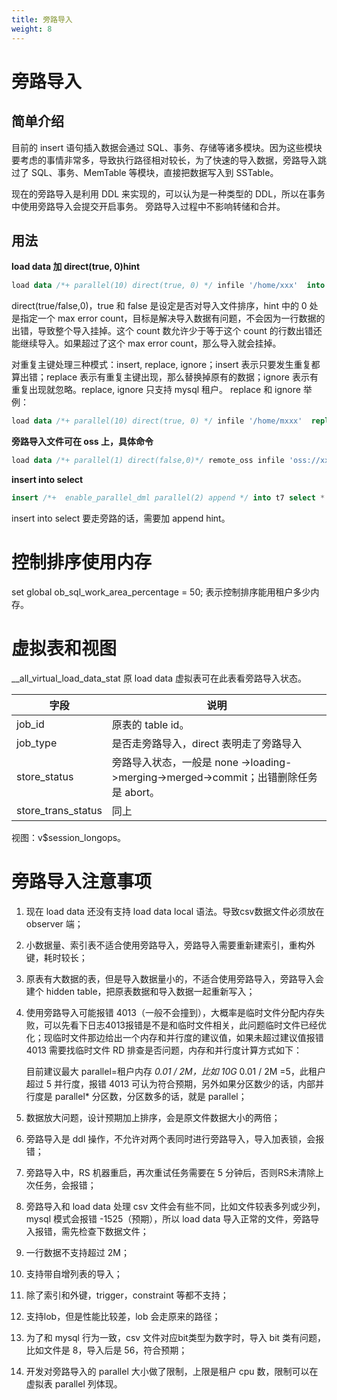 ```yaml
---
title: 旁路导入
weight: 8
---
```

# 旁路导入

## 简单介绍

目前的 insert 语句插入数据会通过 SQL、事务、存储等诸多模块。因为这些模块要考虑的事情非常多，导致执行路径相对较长，为了快速的导入数据，旁路导入跳过了 SQL、事务、MemTable 等模块，直接把数据写入到 SSTable。

现在的旁路导入是利用 DDL 来实现的，可以认为是一种类型的 DDL，所以在事务中使用旁路导入会提交开启事务。
旁路导入过程中不影响转储和合并。

## 用法

**load data 加 direct(true, 0)hint**

```sql
load data /*+ parallel(10) direct(true, 0) */ infile '/home/xxx'  into table test1 fields terminated by '|' enclosed by '' lines starting by '' terminated by '\n';
```

direct(true/false,0)，true 和 false 是设定是否对导入文件排序，hint 中的 0 处是指定一个 max error count，目标是解决导入数据有问题，不会因为一行数据的出错，导致整个导入挂掉。这个 count 数允许少于等于这个 count 的行数出错还能继续导入。如果超过了这个 max error count，那么导入就会挂掉。

对重复主键处理三种模式：insert, replace, ignore；insert 表示只要发生重复都算出错；replace 表示有重复主键出现，那么替换掉原有的数据；ignore 表示有重复出现就忽略。replace, ignore 只支持 mysql 租户。
replace 和 ignore 举例：

```sql
load data /*+ parallel(10) direct(true, 0) */ infile '/home/mxxx'  replace/ignore into table test1 fields terminated by '|' enclosed by '' lines starting by '' terminated by '\n';
```

**旁路导入文件可在 oss 上，具体命令**

```sql
load data /*+ parallel(1) direct(false,0)*/ remote_oss infile 'oss://xxxxxxx?host=xxxxxxxx&access_id=XXXXX&access_key=XXXXXX' into table test1 fields terminated by '|' enclosed by '' lines starting by '' terminated by '\n';
```

**insert into select**

```sql
insert /*+  enable_parallel_dml parallel(2) append */ into t7 select * from t8;
```

insert into select 要走旁路的话，需要加 append hint。

# 控制排序使用内存

set global ob_sql_work_area_percentage = 50;
表示控制排序能用租户多少内存。

# 虚拟表和视图

__all_virtual_load_data_stat 原 load data 虚拟表可在此表看旁路导入状态。

| **字段** | **说明** |
| --- | --- |
| job_id | 原表的 table id。 |
| job_type | 是否走旁路导入，direct 表明走了旁路导入 |
| store_status | 旁路导入状态，一般是 none ->loading->merging->merged->commit；出错删除任务是 abort。 |
| store_trans_status | 同上 |

视图：v$session_longops。

# 旁路导入注意事项

1. 现在 load data 还没有支持 load data local 语法。导致csv数据文件必须放在 observer 端；
2. 小数据量、索引表不适合使用旁路导入，旁路导入需要重新建索引，重构外键，耗时较长；
3. 原表有大数据的表，但是导入数据量小的，不适合使用旁路导入，旁路导入会建个 hidden table，把原表数据和导入数据一起重新写入；
4. 使用旁路导入可能报错 4013（一般不会撞到），大概率是临时文件分配内存失败，可以先看下日志4013报错是不是和临时文件相关，此问题临时文件已经优化；现临时文件那边给出一个内存和并行度的建议值，如果未超过建议值报错 4013 需要找临时文件 RD 排查是否问题，内存和并行度计算方式如下：

    目前建议最大 parallel=租户内存 *0.01 / 2M，比如 10G* 0.01 / 2M =5，此租户超过 5 并行度，报错 4013 可认为符合预期，另外如果分区数少的话，内部并行度是 parallel* 分区数，分区数多的话，就是 parallel；

5. 数据放大问题，设计预期加上排序，会是原文件数据大小的两倍；
6. 旁路导入是 ddl 操作，不允许对两个表同时进行旁路导入，导入加表锁，会报错；
7. 旁路导入中，RS 机器重启，再次重试任务需要在 5 分钟后，否则RS未清除上次任务，会报错；
8. 旁路导入和 load data 处理 csv 文件会有些不同，比如文件较表多列或少列，mysql 模式会报错 -1525（预期），所以 load data 导入正常的文件，旁路导入报错，需先检查下数据文件；
9. 一行数据不支持超过 2M；
10. 支持带自增列表的导入；
11. 除了索引和外键，trigger，constraint 等都不支持；
12. 支持lob，但是性能比较差，lob 会走原来的路径；
13. 为了和 mysql 行为一致，csv 文件对应bit类型为数字时，导入 bit 类有问题，比如文件是 8，导入后是 56，符合预期；
14. 开发对旁路导入的 parallel 大小做了限制，上限是租户 cpu 数，限制可以在虚拟表 parallel 列体现。
